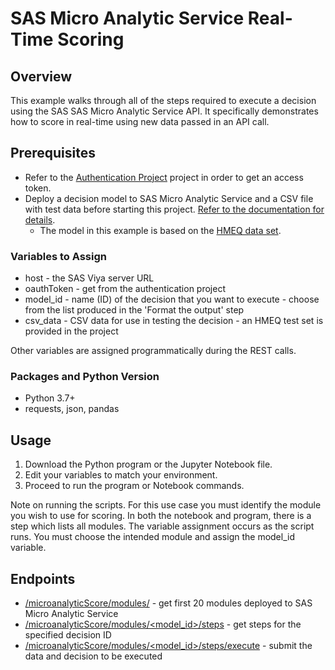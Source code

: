 # SAS Micro Analytic Service Real-Time Scoring

## Overview

This example walks through all of the steps required to execute a decision using the SAS SAS Micro Analytic Service API. It specifically demonstrates how to score in real-time using new data passed in an API call.

## Prerequisites

- Refer to the [Authentication Project](../authentication) project in order to get an access token.
- Deploy a decision model to SAS Micro Analytic Service and a CSV file with test data before starting this project. [Refer to the documentation for details](https://go.documentation.sas.com/doc/en/mdlmgrcdc/v_011/mdlmgrqs/n14x1nvyos2li1n1u4mcndkvvg3w.htm).
  - The model in this example is based on the [HMEQ data set](https://support.sas.com/documentation/onlinedoc/viya/exampledatasets/hmeq.csv).

### Variables to Assign

- host - the SAS Viya server URL
- oauthToken - get from the authentication project
- model_id - name (ID) of the decision that you want to execute - choose from the list produced in the 'Format the output' step
- csv_data - CSV data for use in testing the decision - an HMEQ test set is provided in the project

Other variables are assigned programmatically during the REST calls. 

### Packages and Python Version

- Python 3.7+
- requests, json, pandas 


## Usage

1. Download the Python program or the Jupyter Notebook file.
2. Edit your variables to match your environment.
3. Proceed to run the program or Notebook commands.
   
Note on running the scripts. For this use case you must identify the module you wish to use for scoring. In both the notebook and program, there is a step which lists all modules. The variable assignment occurs as the script runs. You must choose the intended module and assign the model_id variable. 
    
## Endpoints 

- [/microanalyticScore/modules/](https://developer.sas.com/apis/rest/DecisionManagement/#get-loaded-modules) - get first 20 modules deployed to SAS Micro Analytic Service
- [/microanalyticScore/modules/<model_id>/steps](https://developer.sas.com/apis/rest/DecisionManagement/#get-module-steps) - get steps for the specified decision ID
- [/microanalyticScore/modules/<model_id>/steps/execute](https://developer.sas.com/apis/rest/DecisionManagement/#execute-a-step) - submit the data and decision to be executed
